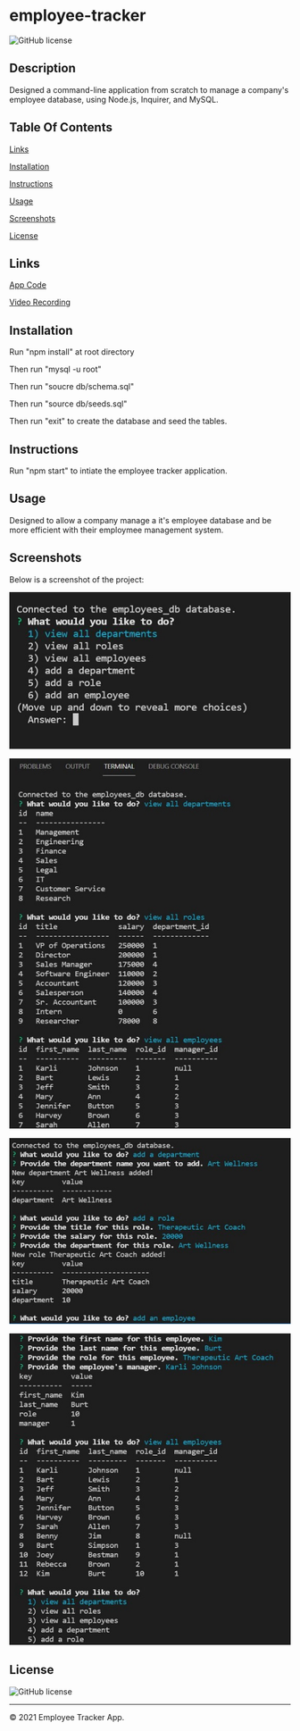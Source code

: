 # employee-tracker
![GitHub license](https://img.shields.io/badge/license-ISC-blue.svg)

## Description
Designed a command-line application from scratch to manage a company's employee database, using Node.js, Inquirer, and MySQL.

## Table Of Contents
[Links](#links)

[Installation](#installation)

[Instructions](#instructions)

[Usage](#usage)

[Screenshots](#screenshots)

[License](#license)


## Links
[App Code](https://github.com/asantercureton/employee-tracker)

[Video Recording](https://watch.screencastify.com/v/bcEH6IpfKxxVb7YbXZlt)

## Installation
Run "npm install" at root directory

Then run "mysql -u root"

Then run "soucre db/schema.sql"

Then run "source db/seeds.sql"

Then run "exit" to create the database and seed the tables.

## Instructions
Run "npm start" to intiate the employee tracker application.

## Usage
Designed to allow a company manage a it's employee database and be more efficient with their employmee management system.

## Screenshots
Below is a screenshot of the project:

![Image of html](./assets/images/employee-tracker-start.jpg)

![Image of html](./assets/images/employee-tracker-view-all.jpg)

![Image of html](./assets/images/employee-tracker-add.jpg)

![Image of html](./assets/images/employee-tracker-add-emp.jpg)

## License
![GitHub license](https://img.shields.io/badge/license-ISC-blue.svg)

---
© 2021 Employee Tracker App.
